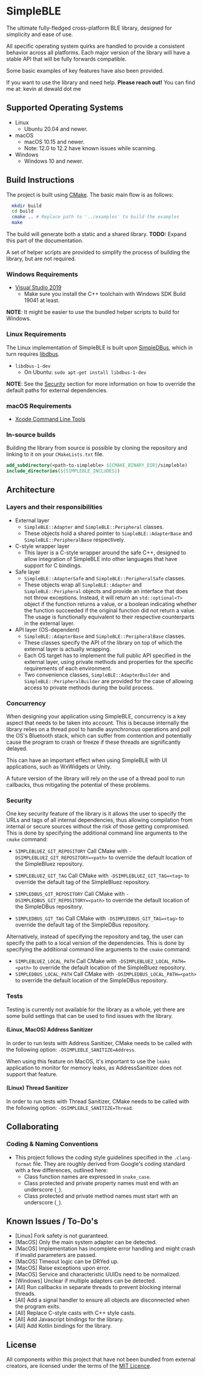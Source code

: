 # SimpleBLE

The ultimate fully-fledged cross-platform BLE library, designed for simplicity
and ease of use.

All specific operating system quirks are handled to provide a consistent behavior
across all platforms. Each major version of the library will have a stable API
that will be fully forwards compatible.

Some basic examples of key features have also been provided.

If you want to use the library and need help. **Please reach out!**
You can find me at: kevin at dewald dot me

## Supported Operating Systems
- Linux
  - Ubuntu 20.04 and newer.
- macOS
  - macOS 10.15 and newer.
  - Note: 12.0 to 12.2 have known issues while scanning.
- Windows
  - Windows 10 and newer.

## Build Instructions
The project is built using [CMake](http://cmake.org/). The basic main flow is as follows:

```bash
  mkdir build
  cd build
  cmake .. # Replace path to '../examples' to build the examples
  make
```

The build will generate both a static and a shared library.
**TODO:** Expand this part of the documentation.

A set of helper scripts are provided to simplify the process of building the
library, but are not required.

### Windows Requirements
- [Visual Studio 2019](https://visualstudio.microsoft.com/)
  - Make sure you install the C++ toolchain with Windows SDK Build 19041 at least.

**NOTE**: It might be easier to use the bundled helper scripts to build for Windows.

### Linux Requirements
The Linux implementation of SimpleBLE is built upon [SimpleDBus](https://github.com/kdewald/SimpleDBus),
which in turn requires [libdbus](https://dbus.freedesktop.org/doc/dbus-c/latest/).
- `libdbus-1-dev`
  - On Ubuntu: `sudo apt-get install libdbus-1-dev`

**NOTE**: See the [Security](#security) section for more information on how to
override the default paths for external dependencies.

### macOS Requirements
- [Xcode Command Line Tools](https://developer.apple.com/xcode/)

### In-source builds
Building the library from source is possible by cloning the repository and linking
to it on your `CMakeLists.txt` file.

```cmake
add_subdirectory(<path-to-simpleble> ${CMAKE_BINARY_DIR}/simpleble)
include_directories(${SIMPLEBLE_INCLUDES})
```

## Architecture

### Layers and their responsibilities
- External layer
    - `SimpleBLE::Adapter` and `SimpleBLE::Peripheral` classes.
    - These objects hold a shared pointer to `SimpleBLE::AdapterBase` 
      and `SimpleBLE::PeripheralBase` respectively.
- C-style wrapper layer
    - This layer is a C-style wrapper around the safe C++, designed
      to allow integration of SimpleBLE into other languages that
      have support for C bindings.
- Safe layer
    - `SimpleBLE::AdapterSafe` and `SimpleBLE::PeripheralSafe` classes.
    - These objects wrap all `SimpleBLE::Adapter` and `SimpleBLE::Peripheral`
      objects and provide an interface that does not throw exceptions.
      Instead, it will return an `std::optional<T>` object if the function
      returns a value, or a boolean indicating whether the function succeeded
      if the original function did not return a value. The usage is functionally
      equivalent to their respective counterparts in the external layer.
- API layer (OS-dependent)
    - `SimpleBLE::AdapterBase` and `SimpleBLE::PeripheralBase` classes.
    - These classes specify the API of the library on top of which
      the external layer is actually wrapping.
    - Each OS target has to implement the full public API specified in
      the external layer, using private methods and properties for 
      the specific requirements of each environment.
    - Two convenience classes, `SimpleBLE::AdapterBuilder` and
      `SimpleBLE::PeripheralBuilder` are provided for the case of
      allowing access to private methods during the build process.

### Concurrency

When designing your application using SimpleBLE, concurrency is a key aspect
that needs to be taken into account. This is because internally the library
relies on a thread pool to handle asynchronous operations and poll the OS's
Bluetooth stack, which can suffer from contention and potentially cause the
program to crash or freeze if these threads are significantly delayed.

This can have an important effect when using SimpleBLE with UI applications,
such as WxWidgets or Unity.

A future version of the library will rely on the use of a thread pool to run
callbacks, thus mitigating the potential of these problems.

### Security

One key security feature of the library is it allows the user to specify
the URLs and tags of all internal dependencies, thus allowing compilation
from internal or secure sources without the risk of those getting compromised.
This is done by specifying the additional command line arguments to
the `cmake` command:

- `SIMPLEBLUEZ_GIT_REPOSITORY`
  Call CMake with `-DSIMPLEBLUEZ_GIT_REPOSITORY=<path>` to override the
  default location of the SimpleBluez repository.
- `SIMPLEBLUEZ_GIT_TAG`
  Call CMake with `-DSIMPLEBLUEZ_GIT_TAG=<tag>` to override the default
  tag of the SimpleBluez repository.

- `SIMPLEDBUS_GIT_REPOSITORY`
  Call CMake with `-DSIMPLEDBUS_GIT_REPOSITORY=<path>` to override the
  default location of the SimpleDBus repository.
- `SIMPLEDBUS_GIT_TAG`
  Call CMake with `-DSIMPLEDBUS_GIT_TAG=<tag>` to override the default
  tag of the SimpleDBus repository.

Alternatively, instead of specifying the repository and tag, the user can
specify the path to a local version of the dependencies. This is done by
specifying the additional command line arguments to the `cmake` command:

  - `SIMPLEBLUEZ_LOCAL_PATH`
    Call CMake with `-DSIMPLEBLUEZ_LOCAL_PATH=<path>` to override the
    default location of the SimpleBluez repository.
  - `SIMPLEDBUS_LOCAL_PATH`
    Call CMake with `-DSIMPLEDBUS_LOCAL_PATH=<path>` to override the
    default location of the SimpleDBus repository.

### Tests
Testing is currently not available for the library as a whole, yet there are some
build settings that can be used to find issues with the library.

#### (Linux, MacOS) Address Sanitizer
In order to run tests with Address Sanitizer, CMake needs to be called with
the following option: `-DSIMPLEBLE_SANITIZE=Address`.

When using this feature on MacOS, it's important to use the `leaks` application to
monitor for memory leaks, as AddressSanitizer does not support that feature.

#### (Linux) Thread Sanitizer
In order to run tests with Thread Sanitizer, CMake needs to be called with
the following option: `-DSIMPLEBLE_SANITIZE=Thread`.

## Collaborating

### Coding & Naming Conventions
- This project follows the coding style guidelines specified in the `.clang-format` file.
  They are roughly derived from Google's coding standard with a few differences, outlined
  here:
    - Class function names are expressed in `snake_case`.
    - Class protected and private property names must end with an underscore (`_`).
    - Class protected and private method names must start with an underscore (`_`).

## Known Issues / To-Do's
- [Linux] Fork safety is not guaranteed.
- [MacOS] Only the main system adapter can be detected.
- [MacOS] Implementation has incomplete error handling and might crash if invalid parameters are passed.
- [MacOS] Timeout logic can be DRYed up.
- [MacOS] Raise exceptions upon error.
- [MacOS] Service and characteristic UUIDs need to be normalized.
- [Windows] Unclear if multiple adapters can be detected.
- [All] Run callbacks in separate threads to prevent blocking internal threads.
- [All] Add a signal handler to ensure all objects are disconnected when the program exits.
- [All] Replace C-style casts with C++ style casts.
- [All] Add Javascript bindings for the library.
- [All] Add Kotlin bindings for the library.

## License
All components within this project that have not been bundled from external creators, are licensed under the terms of the [MIT Licence](LICENCE.md).
